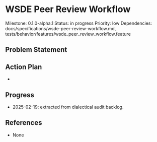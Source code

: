 # WSDE Peer Review Workflow
Milestone: 0.1.0-alpha.1
Status: in progress
Priority: low
Dependencies: docs/specifications/wsde-peer-review-workflow.md, tests/behavior/features/wsde_peer_review_workflow.feature

## Problem Statement
<description>


## Action Plan
- <tasks>

## Progress
- 2025-02-19: extracted from dialectical audit backlog.

## References
- None
